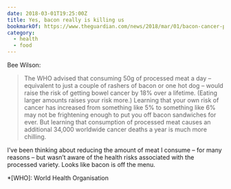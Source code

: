 ```yaml
---
date: 2018-03-01T19:25:00Z
title: Yes, bacon really is killing us
bookmarkOf: https://www.theguardian.com/news/2018/mar/01/bacon-cancer-processed-meats-nitrates-nitrites-sausages
category:
  - health
  - food
---
```


Bee Wilson:

> The WHO advised that consuming 50g of processed meat a day – equivalent to just a couple of rashers of bacon or one hot dog – would raise the risk of getting bowel cancer by 18% over a lifetime. (Eating larger amounts raises your risk more.) Learning that your own risk of cancer has increased from something like 5% to something like 6% may not be frightening enough to put you off bacon sandwiches for ever. But learning that consumption of processed meat causes an additional 34,000 worldwide cancer deaths a year is much more chilling.

I’ve been thinking about reducing the amount of meat I consume – for many reasons – but wasn’t aware of the health risks associated with the processed variety. Looks like bacon is off the menu.

*[WHO]: World Health Organisation
